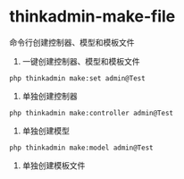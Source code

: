 # thinkadmin-make-file

命令行创建控制器、模型和模板文件

1. 一键创建控制器、模型和模板文件

`php thinkadmin make:set admin@Test`

1. 单独创建控制器

`php thinkadmin make:controller admin@Test`

1. 单独创建模型

`php thinkadmin make:model admin@Test`

1. 单独创建模板文件

